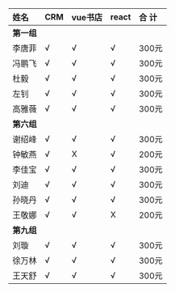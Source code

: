 |姓名|CRM|vue书店|react|合 计|
|:----|:----|:----|:----|:----|
|**第一组**|
|李唐菲|√ |√ |√ |300元 |
|冯鹏飞|√ |√ |√ |300元 |
|杜毅|√ |√ |√ |300元 |
|左钊|√ |√ |√ |300元 |
|高雅薇|√ |√ |√ |300元 |
|**第六组**|
|谢绍峰|√ |√ |√ |300元 |
|钟敏燕|√ |X |√ |200元 |
|李佳宝|√ |√|√ |300元 |
|刘迪|√ |√|√ |300元 |
|孙晓丹|√ |√|√ |300元 |
|王敬娜|√ |√|X|200元 |
|**第九组**|
|刘璇  |√ |√ |√ |300元 |
|徐万林|√ |√ |√ |300元 |
|王天舒|√ |√ |√ |300元 |
